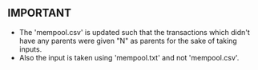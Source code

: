 ## IMPORTANT
* The 'mempool.csv' is updated such that the transactions which didn't have any parents were given "N" as parents for the sake of taking inputs.
* Also the input is taken using 'mempool.txt' and not 'mempool.csv'.
